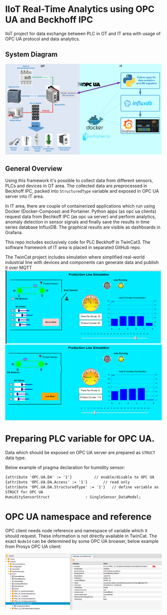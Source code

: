 # IIoT Real-Time Analytics using OPC UA and Beckhoff IPC

IIoT project for data exchange between PLC in OT and IT area with usage of OPC UA protocol and data analytics.

## System Diagram
![system diagram](./docs/IIoT-opcua-tc3.png)


## General Overview
Using this framework it's possible to collect data from different sensors, PLCs and devices in OT area. 
The collected data are preprocessed in Beckhoff IPC, packed into `StructuredType` variable and exposed in OPC UA server into IT area.

In IT area, there are couple of containerized applications which run using Docker (Docker-Compose) and Portainer. 
Python apps (as opc ua clients) request data from Bechkoff IPC (as opc ua server) and perform analytics, anomaly detection in sensor signals and finally save the results in time series database InfluxDB. 
The graphical results are visible as dashboards in Grafana.

This repo includes exclusively code for PLC Beckhoff in TwinCat3. The software framework of IT area is placed in separated GitHub repo.

The TwinCat project includes simulation where simplified real-world industrial line with devices and components can generate data and publish it over MQTT  
![simulation-gif](docs/Mqtt-simulation-2.gif)
![simulation-pic](docs/Mqtt-simulation-pic.PNG)


# Preparing PLC variable for OPC UA.
Data which should be exposed on OPC UA server are prepared as `STRUCT` data type.
 
Below example of pragma declaration for humidity sensor: 
```
{attribute 'OPC.UA.DA' := '1'}			// enable/disable to OPC UA
{attribute 'OPC.UA.DA.Access' := '1'}		// read only
{attribute 'OPC.UA.DA.StructuredType' := '1'}	// define variable as STRUCT for OPC UA
HumiditySensorStruct				: SingleSensor_DataModel;
```

# OPC UA namespace and reference

OPC client needs node reference and namespace of variable which it should request.
These information is not directly available in TwinCat.
The exact `NodeId` can be determined by some OPC UA browser, below example from Prosys OPC UA client:

![system diagram](./docs/namespace_node.png)